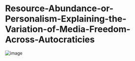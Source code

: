 # Resource-Abundance-or-Personalism-Explaining-the-Variation-of-Media-Freedom-Across-Autocraticies


![image]([https://user-images.githubusercontent.com/61188465/169874554-dd00df94-e660-43cf-aeb7-8178db6ef02f.png](https://github.com/sefsahin/Resource-Abundance-or-Personalism-Explaining-the-Variation-of-Media-Freedom-Across-Autocraticies/blob/main/preliminary.png))
